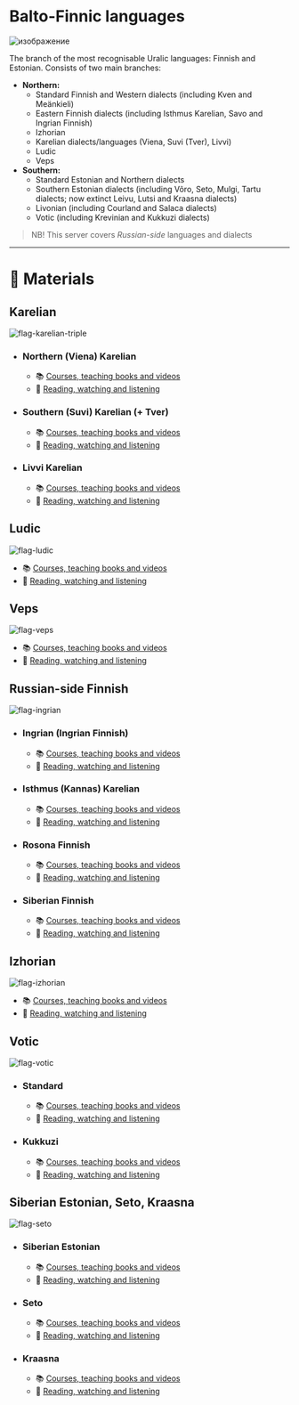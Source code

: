 # Balto-Finnic languages
![изображение](https://github.com/JustARyo/UralicsOfRussia/assets/31369233/9b3d57dd-0921-4628-88c0-d53d490b51ca)

The branch of the most recognisable Uralic languages: Finnish and Estonian. Consists of two main branches:
- **Northern:**
  - Standard Finnish and Western dialects (including Kven and Meänkieli)
  - Eastern Finnish dialects (including Isthmus Karelian, Savo and Ingrian Finnish)
  - Izhorian
  - Karelian dialects/languages (Viena, Suvi (Tver), Livvi)
  - Ludic
  - Veps
- **Southern:**
  - Standard Estonian and Northern dialects
  - Southern Estonian dialects (including Võro, Seto, Mulgi, Tartu dialects; now extinct Leivu, Lutsi and Kraasna dialects)
  - Livonian (including Courland and Salaca dialects)
  - Votic (including Krevinian and Kukkuzi dialects)

> NB! This server covers _Russian-side_ languages and dialects


***

# 📖 Materials

## Karelian
![flag-karelian-triple](https://github.com/JustARyo/UralicsOfRussia/assets/31369233/29aedc7d-4812-4227-be48-b567dc51e57b)

- ### **Northern (Viena) Karelian**
  - 📚 [Courses, teaching books and videos]()
  - 🍿 [Reading, watching and listening](meta/\[NKarelian\]%20Reading%20etc.md)
- ### **Southern (Suvi) Karelian (+ Tver)**
  - 📚 [Courses, teaching books and videos]()
  - 🍿 [Reading, watching and listening](meta/\[SKarelian\]%20Reading%20etc.md)
- ### **Livvi Karelian**
  - 📚 [Courses, teaching books and videos]()
  - 🍿 [Reading, watching and listening](meta/\[LKarelian\]%20Reading%20etc.md)
 
## Ludic
![flag-ludic](https://github.com/JustARyo/UralicsOfRussia/assets/31369233/690ea14e-9a8a-46af-8e92-68188097d953)

- 📚 [Courses, teaching books and videos]()
- 🍿 [Reading, watching and listening]()

## Veps
![flag-veps](https://github.com/JustARyo/UralicsOfRussia/assets/31369233/73578534-7631-4524-93c4-8607e9106e7c)

- 📚 [Courses, teaching books and videos]()
- 🍿 [Reading, watching and listening]()

## Russian-side Finnish
![flag-ingrian](https://github.com/JustARyo/UralicsOfRussia/assets/31369233/09b2fbd5-5d56-4fa0-b4b2-0264540fa0bd)

- ### Ingrian (Ingrian Finnish)
  - 📚 [Courses, teaching books and videos]()
  - 🍿 [Reading, watching and listening]()
- ### Isthmus (Kannas) Karelian
  - 📚 [Courses, teaching books and videos]()
  - 🍿 [Reading, watching and listening]()
- ### Rosona Finnish
  - 📚 [Courses, teaching books and videos]()
  - 🍿 [Reading, watching and listening]()
- ### Siberian Finnish
  - 📚 [Courses, teaching books and videos]()
  - 🍿 [Reading, watching and listening]()

## Izhorian
![flag-izhorian](https://github.com/JustARyo/UralicsOfRussia/assets/31369233/136a6d8f-3970-4ec8-885b-64a9a54c86af)

- 📚 [Courses, teaching books and videos]()
- 🍿 [Reading, watching and listening]()

## Votic
![flag-votic](https://github.com/JustARyo/UralicsOfRussia/assets/31369233/8f017f9e-0481-4c80-9536-6fce21c92de8)

- ### Standard
  - 📚 [Courses, teaching books and videos]()
  - 🍿 [Reading, watching and listening]()
- ### Kukkuzi
  - 📚 [Courses, teaching books and videos]()
  - 🍿 [Reading, watching and listening]()

## Siberian Estonian, Seto, Kraasna
![flag-seto](https://github.com/JustARyo/UralicsOfRussia/assets/31369233/d71d2702-5039-4a23-8ca1-39e353c224c3)

- ### Siberian Estonian
  - 📚 [Courses, teaching books and videos]()
  - 🍿 [Reading, watching and listening]()
- ### Seto
  - 📚 [Courses, teaching books and videos](meta/\[Seto\]%20Reading%20etc.md)
  - 🍿 [Reading, watching and listening]()
- ### Kraasna
  - 📚 [Courses, teaching books and videos]()
  - 🍿 [Reading, watching and listening]()
